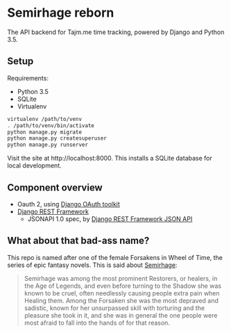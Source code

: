 # Semirhage reborn

The API backend for Tajm.me time tracking, powered by Django and Python 3.5.

## Setup

Requirements:

* Python 3.5
* SQLite
* Virtualenv

```bash
virtualenv /path/to/venv
. /path/to/venv/bin/activate
python manage.py migrate
python manage.py createsuperuser
python manage.py runserver
```

Visit the site at http://localhost:8000. This installs a SQLite database for local development.


## Component overview

* Oauth 2, using [Django OAuth toolkit](https://django-oauth-toolkit.readthedocs.org)
* [Django REST Framework](http://www.django-rest-framework.org)
  * JSONAPI 1.0 spec, by [Django REST Framework JSON API](http://django-rest-framework-json-api.readthedocs.org)


## What about that bad-ass name?

This repo is named after one of the female Forsakens in Wheel of Time, the series of epic fantasy novels. This is said about [Semirhage](http://wot.wikia.com/wiki/Semirhage):

> Semirhage was among the most prominent Restorers, or healers, in the Age of Legends, and even before turning to the Shadow she was known to be cruel, often needlessly causing people extra pain when Healing them. Among the Forsaken she was the most depraved and sadistic, known for her unsurpassed skill with torturing and the pleasure she took in it, and she was in general the one people were most afraid to fall into the hands of for that reason.
